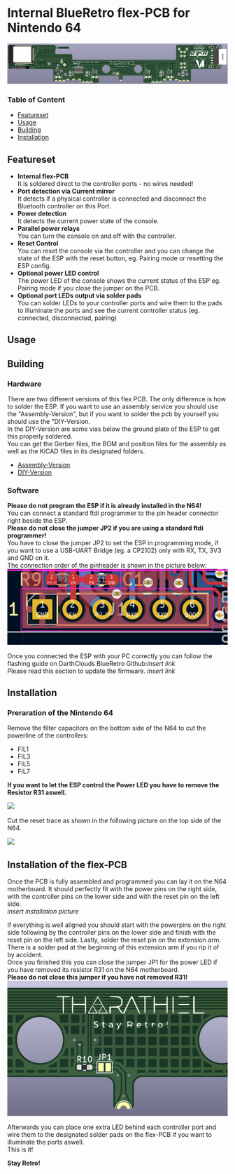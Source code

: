 # Internal BlueRetro flex-PCB for Nintendo 64

![](./doc/img/flex-pcb_3D_render.png)

### Table of Content

- [Featureset](https://github.com/TharathielCB/BR4N64#featureset)
- [Usage](https://github.com/TharathielCB/BR4N64#usage)
- [Building](https://github.com/TharathielCB/BR4N64#building)
- [Installation](https://github.com/TharathielCB/BR4N64#installation)


## Featureset

- **Internal flex-PCB**\
It is soldered direct to the controller ports - no wires needed!
- **Port detection via Current mirror**\
It detects if a physical controller is connected and disconnect the Bluetooth controller on this Port.
- **Power detection**\
It detects the current power state of the console.
- **Parallel power relays**\
You can turn the console on and off with the controller.
- **Reset Control**\
You can reset the console via the controller and you can change the state of the ESP with the reset button, eg. Pairing mode or resetting the ESP config.
- **Optional power LED control**\
The power LED of the console shows the current status of the ESP eg. Pairing mode if you close the jumper on the PCB.
- **Optional port LEDs output via solder pads**\
You can solder LEDs to your controller ports and wire them to the pads to illuminate the ports and see the current controller status (eg. connected, disconnected, pairing)


## Usage



## Building

### Hardware

There are two different versions of this flex PCB. The only difference is how to solder the ESP. If you want to use an assembly service you should use the "Assembly-Version", but if you want to solder the pcb by yourself you should use the "DIY-Version.\
In the DIY-Version are some vias below the ground plate of the ESP to get this properly soldered.\
You can get the Gerber files, the BOM and position files for the assembly as well as the KiCAD files in its designated folders.
- [Assembly-Version](https://github.com/TharathielCB/BR4N64)
- [DIY-Version](https://github.com/TharathielCB/BR4N64)

### Software

**Please do not program the ESP if it is already installed in the N64!**\
You can connect a standard ftdi programmer to the pin header connector right beside the ESP.\
**Please do not close the jumper JP2 if you are using a standard ftdi programmer!**\
You have to close the jumper JP2 to set the ESP in programming mode, if you want to use a USB-UART Bridge (eg. a CP2102) only with RX, TX, 3V3 and GND on it.\
The connection order of the pinheader is shown in the picture below:
![](./doc/img/flex-pcb_pinout.png)

Once you connected the ESP with your PC correctly you can follow the flashing guide on DarthClouds BlueRetro Github:*insert link*\
Please read this section to update the firmware. *insert link*


## Installation

### Preraration of the Nintendo 64

Remove the filter capacitors on the bottom side of the N64 to cut the powerline of the controllers:
- FIL1
- FIL3
- FIL5
- FIL7

**If you want to let the ESP control the Power LED you have to remove the Resistor R31 aswell.**

![](./doc/img/N64_bottom_marked.png)

Cut the reset trace as shown in the following picture on the top side of the N64.

![](./doc/img/N64_top_cut.png)

## Installation of the flex-PCB
Once the PCB is fully assembled and programmed you can lay it on the N64 motherboard. It should perfectly fit with the power pins on the right side, with the controller pins on the lower side and with the reset pin on the left side.\
*insert installation picture*

If everything is well aligned you should start with the powerpins on the right side following by the controller pins on the lower side and finish with the reset pin on the left side. Lastly, solder the reset pin on the extension arm. There is a solder pad at the beginning of this extension arm if you rip it of by accident.\
Once you finished this you can close the jumper JP1 for the power LED if you have removed its resistor R31 on the N64 motherboard.\
**Please do not close this jumper if you have not removed R31!**
![](./doc/img/Flex-PCB_power-LED_jumper.png)

Afterwards you can place one extra LED behind each controller port and wire them to the designated solder pads on the flex-PCB if you want to illuminate the ports aswell.\
This is it!

**Stay Retro!**
